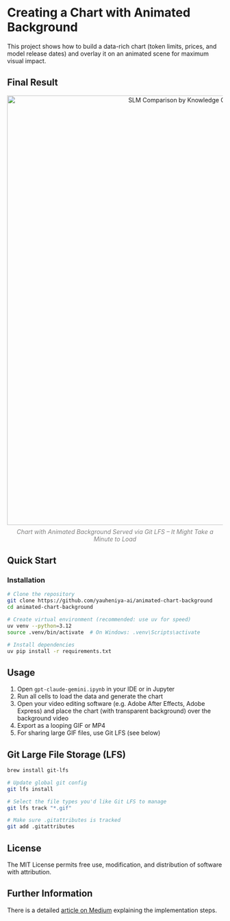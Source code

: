 # Creating a Chart with Animated Background

This project shows how to build a data-rich chart (token limits, prices, and model release dates) and overlay it on an animated scene for maximum visual impact.

## Final Result

<div style="text-align: center;">

  <img src="./video/gpt-claude-gemini-3000.aep_AME/gpt-claude-gemini-animated-background-3000.gif" alt="SLM Comparison by Knowledge Cutoff Date, Max Tokens, and Price" width="1000" />

  <p style="color:gray; font-style: italic; margin-top: 0.5em;">
    Chart with Animated Background Served via Git LFS – It Might Take a Minute to Load
  </p>

</div>

## Quick Start

### Installation
```bash
# Clone the repository
git clone https://github.com/yauheniya-ai/animated-chart-background
cd animated-chart-background

# Create virtual environment (recommended: use uv for speed)
uv venv --python=3.12
source .venv/bin/activate  # On Windows: .venv\Scripts\activate

# Install dependencies
uv pip install -r requirements.txt
```

## Usage
1. Open `gpt-claude-gemini.ipynb` in your IDE or in Jupyter
2. Run all cells to load the data and generate the chart
3. Open your video editing software (e.g. Adobe After Effects, Adobe Express) and place the chart (with transparent background) over the background video
4. Export as a looping GIF or MP4
5. For sharing large GIF files, use Git LFS (see below)


## Git Large File Storage (LFS) 

```bash
brew install git-lfs

# Update global git config
git lfs install

# Select the file types you'd like Git LFS to manage
git lfs track "*.gif"

# Make sure .gitattributes is tracked
git add .gitattributes
```

## License

The MIT License permits free use, modification, and distribution of software with attribution.

## Further Information

There is a detailed [article on Medium](https://medium.com/@yauheniya.ai) explaining the implementation steps.